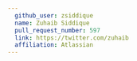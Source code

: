 ```yaml
---
  github_user: zsiddique
  name: Zuhaib Siddique
  pull_request_number: 597
  link: https://twitter.com/zuhaib
  affiliation: Atlassian
---
```

